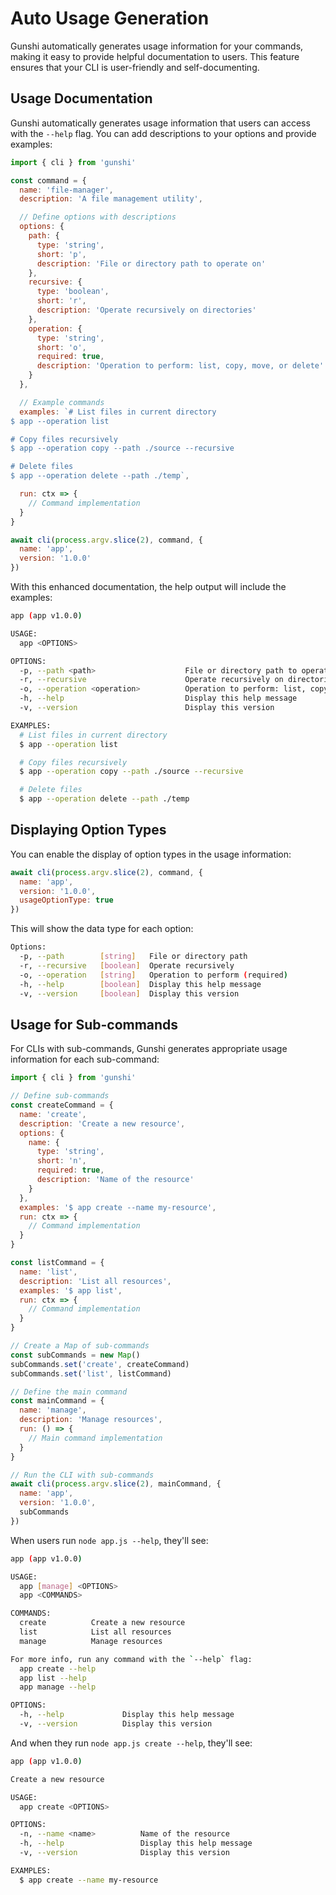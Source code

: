 # Auto Usage Generation

Gunshi automatically generates usage information for your commands, making it easy to provide helpful documentation to users. This feature ensures that your CLI is user-friendly and self-documenting.

## Usage Documentation

Gunshi automatically generates usage information that users can access with the `--help` flag. You can add descriptions to your options and provide examples:

```js
import { cli } from 'gunshi'

const command = {
  name: 'file-manager',
  description: 'A file management utility',

  // Define options with descriptions
  options: {
    path: {
      type: 'string',
      short: 'p',
      description: 'File or directory path to operate on'
    },
    recursive: {
      type: 'boolean',
      short: 'r',
      description: 'Operate recursively on directories'
    },
    operation: {
      type: 'string',
      short: 'o',
      required: true,
      description: 'Operation to perform: list, copy, move, or delete'
    }
  },

  // Example commands
  examples: `# List files in current directory
$ app --operation list

# Copy files recursively
$ app --operation copy --path ./source --recursive

# Delete files
$ app --operation delete --path ./temp`,

  run: ctx => {
    // Command implementation
  }
}

await cli(process.argv.slice(2), command, {
  name: 'app',
  version: '1.0.0'
})
```

With this enhanced documentation, the help output will include the examples:

```sh
app (app v1.0.0)

USAGE:
  app <OPTIONS>

OPTIONS:
  -p, --path <path>                    File or directory path to operate on
  -r, --recursive                      Operate recursively on directories
  -o, --operation <operation>          Operation to perform: list, copy, move, or delete
  -h, --help                           Display this help message
  -v, --version                        Display this version

EXAMPLES:
  # List files in current directory
  $ app --operation list

  # Copy files recursively
  $ app --operation copy --path ./source --recursive

  # Delete files
  $ app --operation delete --path ./temp
```

## Displaying Option Types

You can enable the display of option types in the usage information:

```js
await cli(process.argv.slice(2), command, {
  name: 'app',
  version: '1.0.0',
  usageOptionType: true
})
```

This will show the data type for each option:

```sh
Options:
  -p, --path        [string]   File or directory path
  -r, --recursive   [boolean]  Operate recursively
  -o, --operation   [string]   Operation to perform (required)
  -h, --help        [boolean]  Display this help message
  -v, --version     [boolean]  Display this version
```

## Usage for Sub-commands

For CLIs with sub-commands, Gunshi generates appropriate usage information for each sub-command:

```js
import { cli } from 'gunshi'

// Define sub-commands
const createCommand = {
  name: 'create',
  description: 'Create a new resource',
  options: {
    name: {
      type: 'string',
      short: 'n',
      required: true,
      description: 'Name of the resource'
    }
  },
  examples: '$ app create --name my-resource',
  run: ctx => {
    // Command implementation
  }
}

const listCommand = {
  name: 'list',
  description: 'List all resources',
  examples: '$ app list',
  run: ctx => {
    // Command implementation
  }
}

// Create a Map of sub-commands
const subCommands = new Map()
subCommands.set('create', createCommand)
subCommands.set('list', listCommand)

// Define the main command
const mainCommand = {
  name: 'manage',
  description: 'Manage resources',
  run: () => {
    // Main command implementation
  }
}

// Run the CLI with sub-commands
await cli(process.argv.slice(2), mainCommand, {
  name: 'app',
  version: '1.0.0',
  subCommands
})
```

When users run `node app.js --help`, they'll see:

```sh
app (app v1.0.0)

USAGE:
  app [manage] <OPTIONS>
  app <COMMANDS>

COMMANDS:
  create          Create a new resource
  list            List all resources
  manage          Manage resources

For more info, run any command with the `--help` flag:
  app create --help
  app list --help
  app manage --help

OPTIONS:
  -h, --help             Display this help message
  -v, --version          Display this version
```

And when they run `node app.js create --help`, they'll see:

```sh
app (app v1.0.0)

Create a new resource

USAGE:
  app create <OPTIONS>

OPTIONS:
  -n, --name <name>          Name of the resource
  -h, --help                 Display this help message
  -v, --version              Display this version

EXAMPLES:
  $ app create --name my-resource
```
